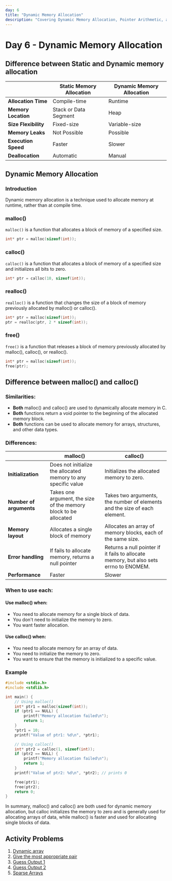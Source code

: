 ```yaml
---
day: 6
title: "Dynamic Memory Allocation"
description: "Covering Dynamic Memory Allocation, Pointer Arithmetic, and Pointer to Pointer"
---
```


# Day 6 - Dynamic Memory Allocation

## Difference between Static and Dynamic memory allocation


| |	Static Memory Allocation | Dynamic Memory Allocation |
| --- | --- | --- |
| **Allocation Time** | Compile-time | Runtime |
| **Memory Location** | Stack or Data Segment | Heap |
| **Size Flexibility** | Fixed-size | Variable-size |
| **Memory Leaks** | Not Possible | Possible |
| **Execution Speed** | Faster | Slower |
| **Deallocation** | Automatic | Manual |

## Dynamic Memory Allocation

### Introduction
Dynamic memory allocation is a technique used to allocate memory at runtime, rather than at compile time.

### malloc()
`malloc()` is a function that allocates a block of memory of a specified size.
```c
int* ptr = malloc(sizeof(int));
```

### calloc()
`calloc()` is a function that allocates a block of memory of a specified size and initializes all bits to zero.
```c
int* ptr = calloc(10, sizeof(int));
```

### realloc()
`realloc()` is a function that changes the size of a block of memory previously allocated by malloc() or calloc().
```c
int* ptr = malloc(sizeof(int));
ptr = realloc(ptr, 2 * sizeof(int));
```

### free()
`free()` is a function that releases a block of memory previously allocated by malloc(), calloc(), or realloc().
```c
int* ptr = malloc(sizeof(int));
free(ptr);
```

## Difference between malloc() and calloc()

### Similarities:

- **Both** malloc() and calloc() are used to dynamically allocate memory in C.
- **Both** functions return a void pointer to the beginning of the allocated memory block.
- **Both** functions can be used to allocate memory for arrays, structures, and other data types.

### Differences:

| | malloc() | calloc() |
| --- | --- | --- |
| **Initialization** | Does not initialize the allocated memory to any specific value| Initializes the allocated memory to zero. |
| **Number of arguments** | Takes one argument, the size of the memory block to be allocated | Takes two arguments, the number of elements and the size of each element. |
| **Memory layout** | Allocates a single block of memory | Allocates an array of memory blocks, each of the same size. |
| **Error handling** | If fails to allocate memory, returns a null pointer | Returns a null pointer if it fails to allocate memory, but also sets errno to ENOMEM. |
| **Performance** | Faster | Slower |

### When to use each:

#### Use malloc() when:
- You need to allocate memory for a single block of data.
- You don't need to initialize the memory to zero.
- You want faster allocation.
#### Use calloc() when:
- You need to allocate memory for an array of data.
- You need to initialize the memory to zero.
- You want to ensure that the memory is initialized to a specific value.

### Example
```c
#include <stdio.h>
#include <stdlib.h>

int main() {
    // Using malloc()
    int* ptr1 = malloc(sizeof(int));
    if (ptr1 == NULL) {
        printf("Memory allocation failed\n");
        return 1;
    }
    *ptr1 = 10;
    printf("Value of ptr1: %d\n", *ptr1);

    // Using calloc()
    int* ptr2 = calloc(1, sizeof(int));
    if (ptr2 == NULL) {
        printf("Memory allocation failed\n");
        return 1;
    }
    printf("Value of ptr2: %d\n", *ptr2); // prints 0

    free(ptr1);
    free(ptr2);
    return 0;
}
```
In summary, malloc() and calloc() are both used for dynamic memory allocation, but calloc initializes the memory to zero and is generally used for allocating arrays of data, while malloc() is faster and used for allocating single blocks of data.

## Activity Problems
1. [Dynamic array](https://www.hackerrank.com/challenges/dynamic-array/problem)
2. [Give the most appropriate pair](https://www.geeksforgeeks.org/questions/c-dynamic-memory-allocation-question-1/)
3. [Guess Output 1](https://www.geeksforgeeks.org/questions/c-dynamic-memory-allocation-question-3/)
4. [Guess Output 2](https://www.geeksforgeeks.org/questions/c-dynamic-memory-allocation-question-2/)
5. [Sparse Arrays](https://www.hackerrank.com/challenges/sparse-arrays/problem)